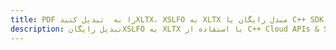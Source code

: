 ---title: PDF را به  تبدیل کنیدXLTX، XSLFO به XLTX مبدل رایگان یا C++ SDKdescription: تبدیل رایگانXSLFO به XLTX با استفاده از C++ Cloud APIs & SDK همچنین اسناد PDF را در Cloud ایجاد، ویرایش و رندر کنید.---